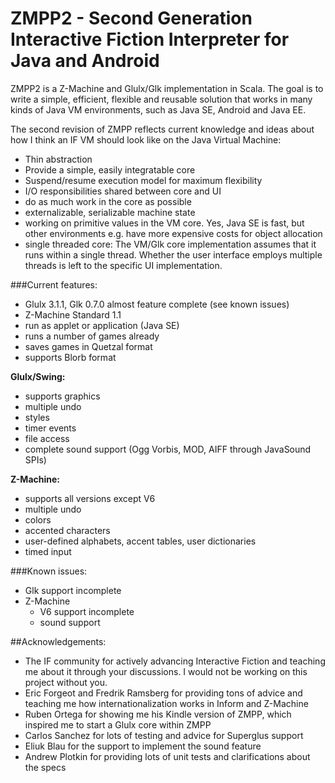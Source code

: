 # ZMPP2 - Second Generation Interactive Fiction Interpreter for Java and Android

ZMPP2 is a Z-Machine and Glulx/Glk implementation in Scala. The goal is to write a simple, efficient, flexible and reusable solution that works in many kinds of Java VM environments, such as Java SE, Android and Java EE.

The second revision of ZMPP reflects current knowledge and ideas about how I think an IF VM should look like on the Java Virtual Machine:

- Thin abstraction 
- Provide a simple, easily integratable core
- Suspend/resume execution model for maximum flexibility
- I/O responsibilities shared between core and UI
- do as much work in the core as possible
- externalizable, serializable machine state
- working on primitive values in the VM core. Yes, Java SE is
  fast, but other environments e.g. have more expensive costs for
  object allocation
- single threaded core: The VM/Glk core implementation assumes that
  it runs within a single thread. Whether the user interface employs
  multiple threads is left to the specific UI implementation.

###Current features:

- Glulx 3.1.1, Glk 0.7.0 almost feature complete (see known issues)
- Z-Machine Standard 1.1
- run as applet or application (Java SE)
- runs a number of games already
- saves games in Quetzal format
- supports Blorb format

<b>Glulx/Swing:</b>

- supports graphics
- multiple undo
- styles
- timer events
- file access
- complete sound support (Ogg Vorbis, MOD, AIFF through JavaSound SPIs)

<b>Z-Machine:</b>

- supports all versions except V6
- multiple undo
- colors
- accented characters
- user-defined alphabets, accent tables, user dictionaries
- timed input

###Known issues:

- Glk support incomplete
- Z-Machine
  - V6 support incomplete
  - sound support

##Acknowledgements:

- The IF community for actively advancing Interactive Fiction and teaching
  me about it through your discussions. I would not be working on this
  project without you.
- Eric Forgeot and Fredrik Ramsberg for providing tons of advice and
  teaching me how internationalization works in Inform and Z-Machine
- Ruben Ortega for showing me his Kindle version of ZMPP, which inspired
  me to start a Glulx core within ZMPP
- Carlos Sanchez for lots of testing and advice for Superglus support
- Eliuk Blau for the support to implement the sound feature
- Andrew Plotkin for providing lots of unit tests and clarifications
  about the specs
